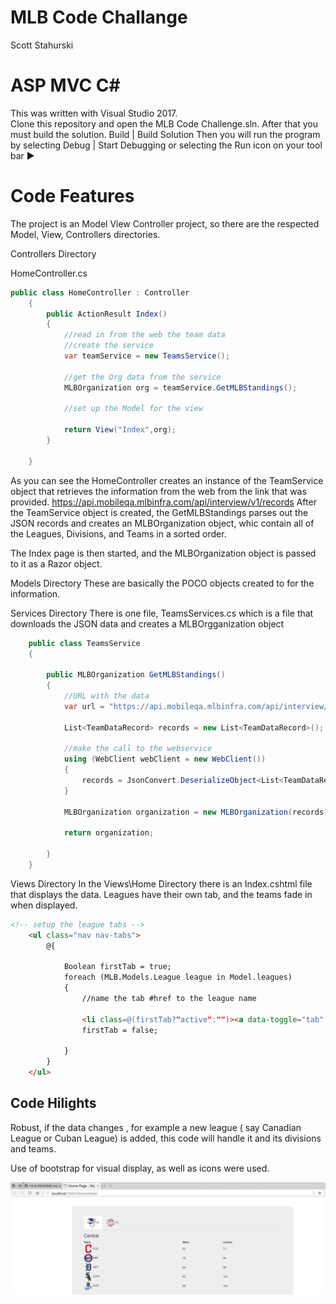 # MLB Code Challange
Scott Stahurski

ASP MVC C# 
========
This was written with Visual Studio 2017.  
Clone this repository and open the MLB Code Challenge.sln.
After that you must build the solution. Build | Build Solution
Then you will run the program by selecting Debug | Start Debugging or selecting the Run icon on your tool bar ▶

Code Features
========
The project is an Model View Controller project, so there are the respected Model, View, Controllers directories.

Controllers Directory


HomeController.cs
```c#
public class HomeController : Controller
    {
        public ActionResult Index()
        {
            //read in from the web the team data
            //create the service 
            var teamService = new TeamsService();

            //get the Org data from the service
            MLBOrganization org = teamService.GetMLBStandings();

            //set up the Model for the view

            return View("Index",org);
        }

    }
```
As you can see the HomeController creates an instance of the TeamService object that retrieves the information from the web from the link that was provided.  https://api.mobileqa.mlbinfra.com/api/interview/v1/records
After the TeamService object is created, the GetMLBStandings parses out the JSON records and creates an MLBOrganization object, whic contain all of the Leagues, Divisions, and Teams in a sorted order.

The Index page is then started, and the MLBOrganization object is passed to it as a Razor object.

Models Directory
These are basically the POCO objects created to for the information.

Services Directory
There is one file, TeamsServices.cs which is a file that downloads the JSON data and creates a MLBOrgganization object

```c#
    public class TeamsService
    {

        public MLBOrganization GetMLBStandings()
        {
            //URL with the data
            var url = "https://api.mobileqa.mlbinfra.com/api/interview/v1/records";

            List<TeamDataRecord> records = new List<TeamDataRecord>();

            //make the call to the webservice
            using (WebClient webClient = new WebClient())
            {
                records = JsonConvert.DeserializeObject<List<TeamDataRecord>>(webClient.DownloadString(url));
            }

            MLBOrganization organization = new MLBOrganization(records);

            return organization;

        }
    }

```

Views Directory
In the Views\Home Directory there is an Index.cshtml file that displays the data.
Leagues have their own tab, and the teams fade in when displayed.
```html
<!-- setup the league tabs -->
    <ul class="nav nav-tabs">
        @{

            Boolean firstTab = true;
            foreach (MLB.Models.League league in Model.leagues)
            {
                //name the tab #href to the league name

                <li class=@(firstTab?"active":"")><a data-toggle="tab" href="#@league.leagueName"><img src="@Url.Content(league.iconImagePath)" alt="" style="height:48px;width:48px;" />@league.leagueName</a></li>
                firstTab = false;

            }
        }
    </ul>
```

Code Hilights
--- 
Robust, if the data changes , for example a new league ( say Canadian League or Cuban League) is added, this code will handle it and its divisions and teams.

Use of bootstrap for visual display, as well as icons were used.

![MLB Screen Shot](MLBSS.png)
